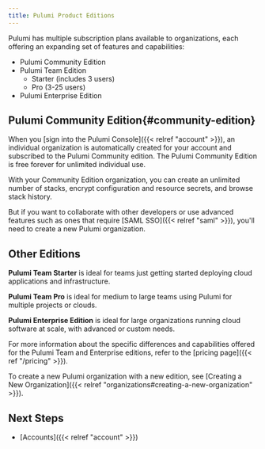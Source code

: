 ```yaml
---
title: Pulumi Product Editions
---
```


Pulumi has multiple subscription plans available to organizations, each offering an expanding set
of features and capabilities:

* Pulumi Community Edition
* Pulumi Team Edition
   * Starter (includes 3 users)
   * Pro (3-25 users)
* Pulumi Enterprise Edition

## Pulumi Community Edition{#community-edition}

When you [sign into the Pulumi Console]({{< relref "account" >}}), an individual organization is automatically
created for your account and subscribed to the Pulumi Community edition. The Pulumi
Community Edition is free forever for unlimited individual use.

With your Community Edition organization, you can create an unlimited number of stacks,
encrypt configuration and resource secrets, and browse stack history.

But if you want to collaborate with other developers or use advanced features such as ones
that require [SAML SSO]({{< relref "saml" >}}), you'll need to create a new Pulumi organization.

## Other Editions

**Pulumi Team Starter** is ideal for teams just getting started deploying cloud
applications and infrastructure.

**Pulumi Team Pro** is ideal for medium to large teams using Pulumi for multiple projects
or clouds.

**Pulumi Enterprise Edition** is ideal for large organizations running cloud software at scale,
with advanced or custom needs.

For more information about the specific differences and capabilities offered for the
Pulumi Team and Enterprise editions, refer to the [pricing page]({{< ref "/pricing" >}}).

To create a new Pulumi organization with a new edition, see [Creating a New
Organization]({{< relref "organizations#creating-a-new-organization" >}}).

## Next Steps

* [Accounts]({{< relref "account" >}})
